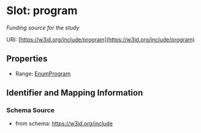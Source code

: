 # Slot: program
_Funding source for the study_


URI: [https://w3id.org/include/program](https://w3id.org/include/program)



<!-- no inheritance hierarchy -->


## Properties

 * Range: [EnumProgram](EnumProgram.md)



## Identifier and Mapping Information







### Schema Source


* from schema: https://w3id.org/include



